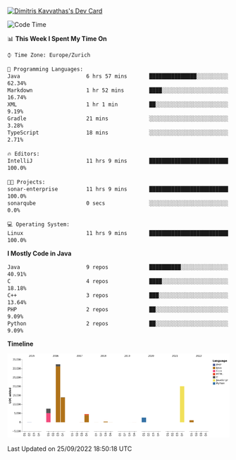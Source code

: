 <a href="https://app.daily.dev/JimR21"><img src="https://api.daily.dev/devcards/1a6ea627b9cf4de4a4f1b5f5cac8c85e.png?r=t8i" width="400" alt="Dimitris Kavvathas's Dev Card"/></a>

<!--START_SECTION:waka-->
![Code Time](http://img.shields.io/badge/Code%20Time-3%2C629%20hrs%2024%20mins-blue)

📊 **This Week I Spent My Time On** 

```text
⌚︎ Time Zone: Europe/Zurich

💬 Programming Languages: 
Java                     6 hrs 57 mins       ███████████████░░░░░░░░░░   62.34% 
Markdown                 1 hr 52 mins        ████░░░░░░░░░░░░░░░░░░░░░   16.74% 
XML                      1 hr 1 min          ██░░░░░░░░░░░░░░░░░░░░░░░   9.19% 
Gradle                   21 mins             ░░░░░░░░░░░░░░░░░░░░░░░░░   3.28% 
TypeScript               18 mins             ░░░░░░░░░░░░░░░░░░░░░░░░░   2.71%

🔥 Editors: 
IntelliJ                 11 hrs 9 mins       █████████████████████████   100.0%

🐱‍💻 Projects: 
sonar-enterprise         11 hrs 9 mins       █████████████████████████   100.0% 
sonarqube                0 secs              ░░░░░░░░░░░░░░░░░░░░░░░░░   0.0%

💻 Operating System: 
Linux                    11 hrs 9 mins       █████████████████████████   100.0%

```

**I Mostly Code in Java** 

```text
Java                     9 repos             ██████████░░░░░░░░░░░░░░░   40.91% 
C                        4 repos             ████░░░░░░░░░░░░░░░░░░░░░   18.18% 
C++                      3 repos             ███░░░░░░░░░░░░░░░░░░░░░░   13.64% 
PHP                      2 repos             ██░░░░░░░░░░░░░░░░░░░░░░░   9.09% 
Python                   2 repos             ██░░░░░░░░░░░░░░░░░░░░░░░   9.09%

```


**Timeline**

![Chart not found](https://raw.githubusercontent.com/JimR21/JimR21/master/charts/bar_graph.png) 


 Last Updated on 25/09/2022 18:50:18 UTC
<!--END_SECTION:waka-->

<!--
**JimR21/JimR21** is a ✨ _special_ ✨ repository because its `README.md` (this file) appears on your GitHub profile.

Here are some ideas to get you started:

- 🔭 I’m currently working on ...
- 🌱 I’m currently learning ...
- 👯 I’m looking to collaborate on ...
- 🤔 I’m looking for help with ...
- 💬 Ask me about ...
- 📫 How to reach me: ...
- 😄 Pronouns: ...
- ⚡ Fun fact: ...
-->
